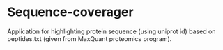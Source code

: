 # Sequence-coverager
Application for highlighting protein sequence (using uniprot id) based on peptides.txt (given from MaxQuant proteomics program).
